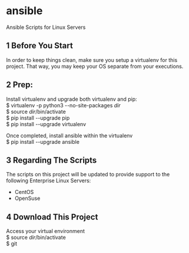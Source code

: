 # ansible
Ansible Scripts for Linux Servers


1 Before You Start
-------------------

In order to keep things clean, make sure you setup a virtualenv for this project. That way, you may keep your OS separate from your executions.

2 Prep:</br>
------

Install virtualenv and upgrade both virtualenv and pip:</br>
$ virtualenv -p python3 --no-site-packages <i>dir</i> </br>
$ source <i>dir</i>/bin/activate </br>
$ pip install --upgrade pip </br>
$ pip install --upgrade virtualenv </br>

Once completed, install ansible within the virtualenv</br>
$ pip install --upgrade ansible </br>


3 Regarding The Scripts
-----------------------

The scripts on this project will be updated to provide support to the following Enterprise Linux Servers:

- CentOS
- OpenSuse


4 Download This Project
-----------------------

Access your virtual environment</br>
$ source <i>dir</i>/bin/activate</br>
$ git 
